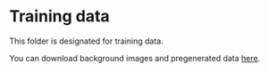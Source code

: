 # Training data

This folder is designated for training data.

You can download background images and pregenerated data [here](https://owncloud.hpi.de/index.php/s/quKQeH75sGgDXRc).
